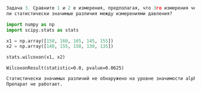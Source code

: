 ```python
Задача 3. Сравните 1 и 2 е измерения, предполагая, что 3го измерения через 30 минут не было. Есть
ли статистически значимые различия между измерениями давления?
```


```python
import numpy as np
import scipy.stats as stats
```


```python
x1 = np.array([150, 160, 165, 145, 155])
x2 = np.array([140, 155, 150, 130, 135])

stats.wilcoxon(x1, x2)
```




    WilcoxonResult(statistic=0.0, pvalue=0.0625)




```python
Cтатистически значимых различий не обнаружено на уровне значимости alpha = 0.05.
Препарат не работает.
```
